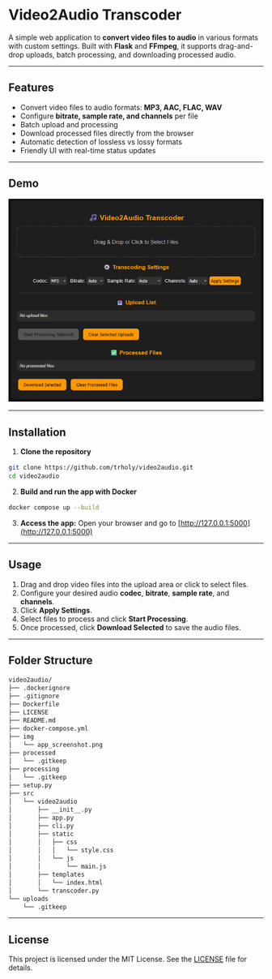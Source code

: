 # Video2Audio Transcoder

A simple web application to **convert video files to audio** in various formats with custom settings. Built with **Flask** and **FFmpeg**, it supports drag-and-drop uploads, batch processing, and downloading processed audio.

---

## Features

- Convert video files to audio formats: **MP3, AAC, FLAC, WAV**
- Configure **bitrate, sample rate, and channels** per file
- Batch upload and processing
- Download processed files directly from the browser
- Automatic detection of lossless vs lossy formats
- Friendly UI with real-time status updates

---

## Demo

![](img/app_screenshot.png)

---

## Installation

1. **Clone the repository**
```bash
git clone https://github.com/trholy/video2audio.git
cd video2audio
````

2. **Build and run the app with Docker**

```bash
docker compose up --build
```

3. **Access the app:** Open your browser and go to [http://127.0.0.1:5000](http://127.0.0.1:5000)

---

## Usage

1. Drag and drop video files into the upload area or click to select files.
2. Configure your desired audio **codec**, **bitrate**, **sample rate**, and **channels**.
3. Click **Apply Settings**.
4. Select files to process and click **Start Processing**.
5. Once processed, click **Download Selected** to save the audio files.

---

## Folder Structure

```
video2audio/
├── .dockerignore
├── .gitignore
├── Dockerfile
├── LICENSE
├── README.md
├── docker-compose.yml
├── img
│   └── app_screenshot.png
├── processed
│   └── .gitkeep
├── processing
│   └── .gitkeep
├── setup.py
├── src
│   └── video2audio
│       ├── __init__.py
│       ├── app.py
│       ├── cli.py
│       ├── static
│       │   ├── css
│       │   │   └── style.css
│       │   └── js
│       │       └── main.js
│       ├── templates
│       │   └── index.html
│       └── transcoder.py
└── uploads
    └── .gitkeep
```

---

## License

This project is licensed under the MIT License. See the [LICENSE](LICENSE) file for details.

